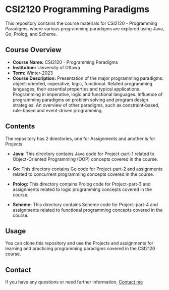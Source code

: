 # CSI2120 Programming Paradigms

This repository contains the course materials for CSI2120 - Programming Paradigms, where various programming paradigms are explored using Java, Go, Prolog, and Scheme.

## Course Overview

- **Course Name:** CSI2120 - Programming Paradigms
- **Institution:** University of Ottawa
- **Term:** Winter-2023
- **Course Description:** Presentation of the major programming paradigms: object-oriented, imperative, logic, functional. Related programming languages, their essential properties and typical applications. Programming in imperative, logic and functional languages. Influence of programming paradigms on problem solving and program design strategies. An overview of other paradigms, such as constraint-based, rule-based and event-driven programming.

## Contents

The repository has 2 directories, one for Assignments and another is for Projects

- **Java:** This directory contains Java code for Project-part-1 related to Object-Oriented Programming (OOP) concepts covered in the course.

- **Go:** This directory contains Go code for Project-part-2 and assignments related to concurrent programming concepts covered in the course.

- **Prolog:** This directory contains Prolog code for Project-part-3 and assignments related to logic programming concepts covered in the course.

- **Scheme:** This directory contains Scheme code for Project-part-4 and assignments related to functional programming concepts covered in the course.

## Usage

You can clone this repository and use the Projects and assignments for learning and practicing programming paradigms covered in the CSI2120 course.

## Contact

If you have any questions or need further information, [Contact me](mailto:rmath049@uottawa.ca)


